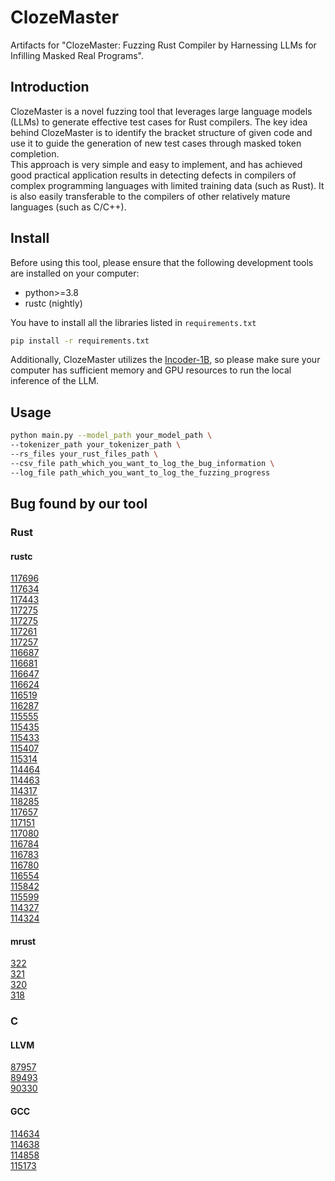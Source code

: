 # ClozeMaster
Artifacts for "ClozeMaster: Fuzzing Rust Compiler by Harnessing LLMs for Infilling Masked Real Programs".
## Introduction
ClozeMaster is a novel fuzzing tool that leverages large language models (LLMs) to generate effective test cases for Rust compilers. The key idea behind ClozeMaster is to identify the bracket structure of given code and use it to guide the generation of new test cases through masked token completion. 
<br>This approach is very simple and easy to implement, and has achieved good practical application results in detecting defects in compilers of complex programming languages with limited training data (such as Rust). It is also easily transferable to the compilers of other relatively mature languages (such as C/C++).
## Install

Before using this tool, please ensure that the following development tools are installed on your computer:

- python>=3.8
- rustc (nightly)

You have to install all the libraries listed in `requirements.txt`

```sh
pip install -r requirements.txt
```

Additionally, ClozeMaster utilizes the [Incoder-1B](https://huggingface.co/facebook/incoder-1B), so please make sure your computer has sufficient memory and GPU resources to run the local inference of the LLM.

## Usage

```sh
python main.py --model_path your_model_path \
--tokenizer_path your_tokenizer_path \
--rs_files your_rust_files_path \
--csv_file path_which_you_want_to_log_the_bug_information \
--log_file path_which_you_want_to_log_the_fuzzing_progress
```

## Bug found by our tool
### Rust
#### rustc
[117696](https://github.com/rust-lang/rust/issues/117696)  
[117634](https://github.com/rust-lang/rust/issues/117634)  
[117443](https://github.com/rust-lang/rust/issues/117443)  
[117275](https://github.com/rust-lang/rust/issues/117275)  
[117275](https://github.com/rust-lang/rust/issues/117275)  
[117261](https://github.com/rust-lang/rust/issues/117261)  
[117257](https://github.com/rust-lang/rust/issues/117257)  
[116687](https://github.com/rust-lang/rust/issues/116687)  
[116681](https://github.com/rust-lang/rust/issues/116681)  
[116647](https://github.com/rust-lang/rust/issues/116647)  
[116624](https://github.com/rust-lang/rust/issues/116624)  
[116519](https://github.com/rust-lang/rust/issues/116519)  
[116287](https://github.com/rust-lang/rust/issues/116287)  
[115555](https://github.com/rust-lang/rust/issues/115555)  
[115435](https://github.com/rust-lang/rust/issues/115435)  
[115433](https://github.com/rust-lang/rust/issues/115433)  
[115407](https://github.com/rust-lang/rust/issues/115407)  
[115314](https://github.com/rust-lang/rust/issues/115314)  
[114464](https://github.com/rust-lang/rust/issues/114464)  
[114463](https://github.com/rust-lang/rust/issues/114463)  
[114317](https://github.com/rust-lang/rust/issues/114317)  
[118285](https://github.com/rust-lang/rust/issues/118285)  
[117657](https://github.com/rust-lang/rust/issues/117657)  
[117151](https://github.com/rust-lang/rust/issues/117151)  
[117080](https://github.com/rust-lang/rust/issues/117080)  
[116784](https://github.com/rust-lang/rust/issues/116784)  
[116783](https://github.com/rust-lang/rust/issues/116783)  
[116780](https://github.com/rust-lang/rust/issues/116780)  
[116554](https://github.com/rust-lang/rust/issues/116554)  
[115842](https://github.com/rust-lang/rust/issues/115842)  
[115599](https://github.com/rust-lang/rust/issues/115599)  
[114327](https://github.com/rust-lang/rust/issues/114327)  
[114324](https://github.com/rust-lang/rust/issues/114324)  
#### mrust
[322](https://github.com/thepowersgang/mrustc/issues/322)  
[321](https://github.com/thepowersgang/mrustc/issues/321)  
[320](https://github.com/thepowersgang/mrustc/issues/320)  
[318](https://github.com/thepowersgang/mrustc/issues/318)  

### C
#### LLVM
[87957](https://github.com/llvm/llvm-project/issues/87957)  
[89493](https://github.com/llvm/llvm-project/issues/89493)  
[90330](https://github.com/llvm/llvm-project/issues/90330)  

#### GCC
[114634](https://gcc.gnu.org/bugzilla/show_bug.cgi?id=114634)  
[114638](https://gcc.gnu.org/bugzilla/show_bug.cgi?id=114638)  
[114858](https://gcc.gnu.org/bugzilla/show_bug.cgi?id=114858)  
[115173](https://gcc.gnu.org/bugzilla/show_bug.cgi?id=115173)  